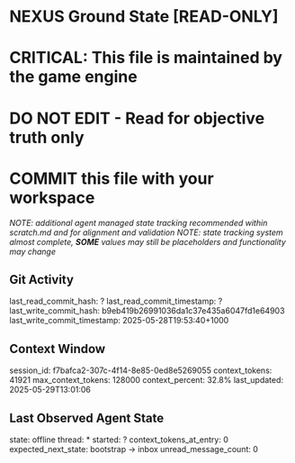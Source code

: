 # NEXUS Ground State [READ-ONLY]
# CRITICAL: This file is maintained by the game engine
# DO NOT EDIT - Read for objective truth only
# COMMIT this file with your workspace
*NOTE: additional agent managed state tracking recommended within scratch.md and for alignment and validation*
*NOTE: state tracking system almost complete, **SOME** values may still be placeholders and functionality may change*

## Git Activity
last_read_commit_hash: ?
last_read_commit_timestamp: ?
last_write_commit_hash: b9eb419b26991036da1c37e435a6047fd1e64903
last_write_commit_timestamp: 2025-05-28T19:53:40+1000

## Context Window
session_id: f7bafca2-307c-4f14-8e85-0ed8e5269055
context_tokens: 41921
max_context_tokens: 128000
context_percent: 32.8%
last_updated: 2025-05-29T13:01:06

## Last Observed Agent State
state: offline
thread: *
started: ?
context_tokens_at_entry: 0
expected_next_state: bootstrap -> inbox
unread_message_count: 0
